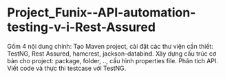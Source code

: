 # Project_Funix--API-automation-testing-v-i-Rest-Assured
Gồm 4 nội dung chính:
Tạo Maven project, cài đặt các thư viện cần thiết: TestNG, Rest Assured, hamcrest, jackson-databind.
Xây dựng cấu trúc cơ bản cho project: package, folder, .., cấu hình properties file.
Phân tích API.
Viết code và thực thi testcase với TestNG.
